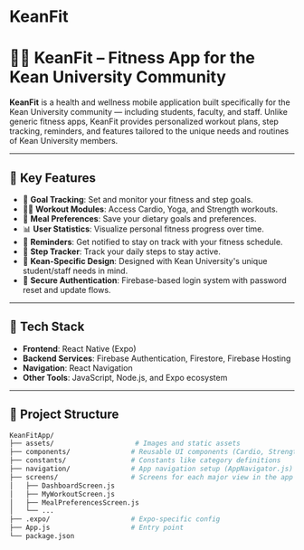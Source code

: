 # KeanFit

# 🏋️‍♂️ KeanFit – Fitness App for the Kean University Community

**KeanFit** is a health and wellness mobile application built specifically for the Kean University community — including students, faculty, and staff. Unlike generic fitness apps, KeanFit provides personalized workout plans, step tracking, reminders, and features tailored to the unique needs and routines of Kean University members.

---

## 📱 Key Features

- 🎯 **Goal Tracking**: Set and monitor your fitness and step goals.
- 🧘‍♀️ **Workout Modules**: Access Cardio, Yoga, and Strength workouts.
- 🥗 **Meal Preferences**: Save your dietary goals and preferences.
- 📊 **User Statistics**: Visualize personal fitness progress over time.
- 🔔 **Reminders**: Get notified to stay on track with your fitness schedule.
- 👣 **Step Tracker**: Track your daily steps to stay active.
- 🧭 **Kean-Specific Design**: Designed with Kean University's unique student/staff needs in mind.
- 🔐 **Secure Authentication**: Firebase-based login system with password reset and update flows.

---

## 🔧 Tech Stack

- **Frontend**: React Native (Expo)
- **Backend Services**: Firebase Authentication, Firestore, Firebase Hosting
- **Navigation**: React Navigation
- **Other Tools**: JavaScript, Node.js, and Expo ecosystem

---

## 📁 Project Structure

```bash
KeanFitApp/
├── assets/                    # Images and static assets
├── components/               # Reusable UI components (Cardio, Strength, Yoga, etc.)
├── constants/                # Constants like category definitions
├── navigation/               # App navigation setup (AppNavigator.js)
├── screens/                  # Screens for each major view in the app
│   ├── DashboardScreen.js
│   ├── MyWorkoutScreen.js
│   ├── MealPreferencesScreen.js
│   └── ...
├── .expo/                    # Expo-specific config
├── App.js                    # Entry point
└── package.json

